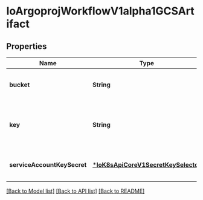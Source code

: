 # IoArgoprojWorkflowV1alpha1GCSArtifact


## Properties
Name | Type | Description | Notes
------------ | ------------- | ------------- | -------------
**bucket** | **String** | Bucket is the name of the bucket | [optional] [default to nothing]
**key** | **String** | Key is the path in the bucket where the artifact resides | [default to nothing]
**serviceAccountKeySecret** | [***IoK8sApiCoreV1SecretKeySelector**](IoK8sApiCoreV1SecretKeySelector.md) |  | [optional] [default to nothing]


[[Back to Model list]](../README.md#models) [[Back to API list]](../README.md#api-endpoints) [[Back to README]](../README.md)


